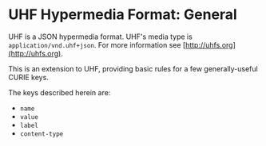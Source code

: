# UHF Hypermedia Format: General

UHF is a JSON hypermedia format.  UHF's media type is `application/vnd.uhf+json`.  For more information see [http://uhfs.org](http://uhfs.org).

This is an extension to UHF, providing basic rules for a few generally-useful CURIE keys.

The keys described herein are:

- `name`
- `value`
- `label`
- `content-type`

